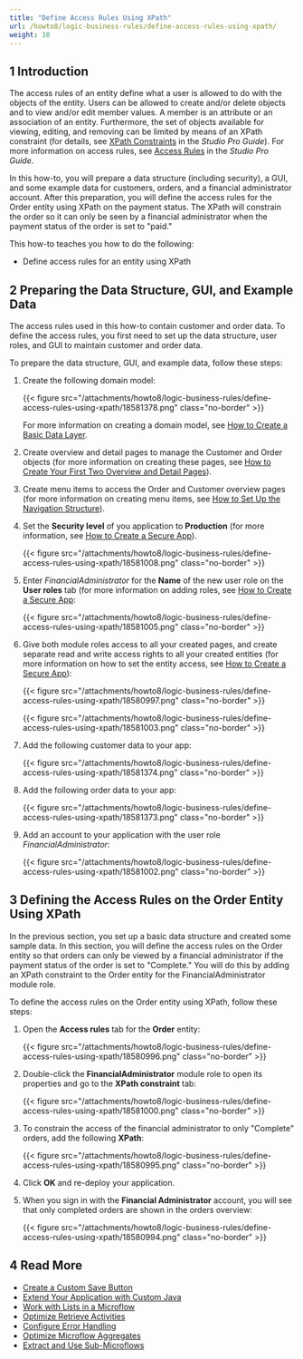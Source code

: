 ```yaml
---
title: "Define Access Rules Using XPath"
url: /howto8/logic-business-rules/define-access-rules-using-xpath/
weight: 10
---
```


## 1 Introduction

The access rules of an entity define what a user is allowed to do with the objects of the entity. Users can be allowed to create and/or delete objects and to view and/or edit member values. A member is an attribute or an association of an entity. Furthermore, the set of objects available for viewing, editing, and removing can be limited by means of an XPath constraint (for details, see [XPath Constraints](/refguide8/xpath-constraints/) in the *Studio Pro Guide*). For more information on access rules, see [Access Rules](/refguide8/access-rules/) in the *Studio Pro Guide*.

In this how-to, you will prepare a data structure (including security), a GUI, and some example data for customers, orders, and a financial administrator account. After this preparation, you will define the access rules for the Order entity using XPath on the payment status. The XPath will constrain the order so it can only be seen by a financial administrator when the payment status of the order is set to "paid."

This how-to teaches you how to do the following:

* Define access rules for an entity using XPath

## 2 Preparing the Data Structure, GUI, and Example Data

The access rules used in this how-to contain customer and order data. To define the access rules, you first need to set up the data structure, user roles, and GUI to maintain customer and order data.

To prepare the data structure, GUI, and example data, follow these steps:

1. Create the following domain model:

    {{< figure src="/attachments/howto8/logic-business-rules/define-access-rules-using-xpath/18581378.png" class="no-border" >}}

    For more information on creating a domain model, see [How to Create a Basic Data Layer](/howto8/data-models/create-a-basic-data-layer/).
2. Create overview and detail pages to manage the Customer and Order objects (for more information on creating these pages, see [How to Create Your First Two Overview and Detail Pages](/howto8/front-end/create-your-first-two-overview-and-detail-pages/)).
3. Create menu items to access the Order and Customer overview pages (for more information on creating menu items, see [How to Set Up the Navigation Structure](/howto8/general/setting-up-the-navigation-structure/)).
4. Set the **Security level** of you application to **Production** (for more information, see [How to Create a Secure App](/howto8/security/create-a-secure-app/)).

    {{< figure src="/attachments/howto8/logic-business-rules/define-access-rules-using-xpath/18581008.png" class="no-border" >}}

5. Enter *FinancialAdministrator* for the **Name** of the new user role on the **User roles** tab (for more information on adding roles, see [How to Create a Secure App](/howto8/security/create-a-secure-app/):

    {{< figure src="/attachments/howto8/logic-business-rules/define-access-rules-using-xpath/18581005.png" class="no-border" >}}
6. Give both module roles access to all your created pages, and create separate read and write access rights to all your created entities (for more information on how to set the entity access, see [How to Create a Secure App](/howto8/security/create-a-secure-app/)):

    {{< figure src="/attachments/howto8/logic-business-rules/define-access-rules-using-xpath/18580997.png" class="no-border" >}}

    {{< figure src="/attachments/howto8/logic-business-rules/define-access-rules-using-xpath/18581003.png" class="no-border" >}}

7. Add the following customer data to your app:

    {{< figure src="/attachments/howto8/logic-business-rules/define-access-rules-using-xpath/18581374.png" class="no-border" >}}
8. Add the following order data to your app:

    {{< figure src="/attachments/howto8/logic-business-rules/define-access-rules-using-xpath/18581373.png" class="no-border" >}}
9. Add an account to your application with the user role *FinancialAdministrator*:

    {{< figure src="/attachments/howto8/logic-business-rules/define-access-rules-using-xpath/18581002.png" class="no-border" >}}

## 3 Defining the Access Rules on the Order Entity Using XPath

In the previous section, you set up a basic data structure and created some sample data. In this section, you will define the access rules on the Order entity so that orders can only be viewed by a financial administrator if the payment status of the order is set to "Complete." You will do this by adding an XPath constraint to the Order entity for the FinancialAdministrator module role.

To define the access rules on the Order entity using XPath, follow these steps:

1. Open the **Access rules** tab for the **Order** entity:

    {{< figure src="/attachments/howto8/logic-business-rules/define-access-rules-using-xpath/18580996.png" class="no-border" >}}

2. Double-click the **FinancialAdministrator** module role to open its properties and go to the **XPath constraint** tab:

    {{< figure src="/attachments/howto8/logic-business-rules/define-access-rules-using-xpath/18581000.png" class="no-border" >}}

3. To constrain the access of the financial administrator to only "Complete" orders, add the following **XPath**:

    {{< figure src="/attachments/howto8/logic-business-rules/define-access-rules-using-xpath/18580995.png" class="no-border" >}}

4. Click **OK** and re-deploy your application.
5. When you sign in with the **Financial Administrator** account, you will see that only completed orders are shown in the orders overview:

    {{< figure src="/attachments/howto8/logic-business-rules/define-access-rules-using-xpath/18580994.png" class="no-border" >}}

## 4 Read More

* [Create a Custom Save Button](/howto8/logic-business-rules/create-a-custom-save-button/)
* [Extend Your Application with Custom Java](/howto8/logic-business-rules/extending-your-application-with-custom-java/)
* [Work with Lists in a Microflow](/howto8/logic-business-rules/working-with-lists-in-a-microflow/)
* [Optimize Retrieve Activities](/howto8/logic-business-rules/optimizing-retrieve-activities/)
* [Configure Error Handling](/howto8/logic-business-rules/set-up-error-handling/)
* [Optimize Microflow Aggregates](/howto8/logic-business-rules/optimizing-microflow-aggregates/)
* [Extract and Use Sub-Microflows](/howto8/logic-business-rules/extract-and-use-sub-microflows/)
